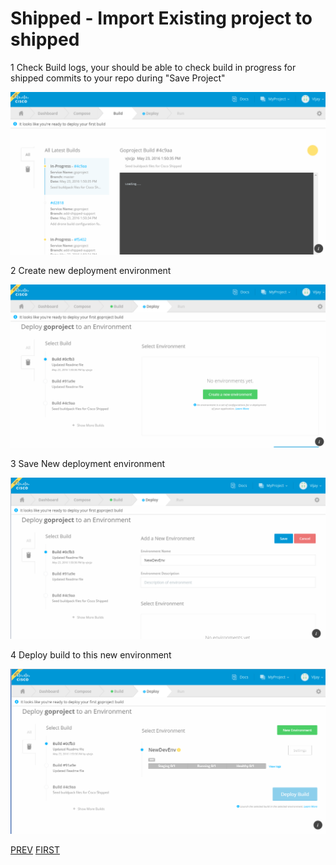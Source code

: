 # Shipped - Import Existing project to shipped

1 Check Build logs, your should be able to check build in progress for shipped commits to your repo during "Save Project"

![](assets/7.PNG)

2 Create new deployment environment

![](assets/8.PNG)

3 Save New deployment environment

![](assets/9.PNG)

4 Deploy build to this new environment

![](assets/10.PNG)
 
<a href="2.md">PREV</a> <a href="1.md">FIRST</a>